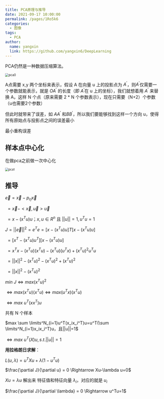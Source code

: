 ```yaml
---
title: PCA原理与推导
date: 2021-09-17 10:00:00
permalink: /pages/1Ro5k6
categories: 
  - 图像
tags: 
  - PCA
author: 
  name: yangxin
  link: https://github.com/yangxin6/DeepLearning
---
```




PCA仍然是一种数据压缩算法。

<img src="https://cdn.jsdelivr.net/gh/yangxin6/img-hosting@master/images/pca0.1s7r54ojv4g0.png" alt="pca0" style="zoom:70%;" />

A点需要 x,y 两个坐标来表示，假设 A 在向量 u 上的投影点为 $A^{'}$，则$A^{'}$仅需要一个参数就能表示，就是 $OA^{'}$ 的长度（即 $A^{'}$在 u 上的坐标），我们就想着用 $A^{'}$ 来替换 A，这样 N 个点（原来需要 2 * N 个参数表示），现在只需要（N+2）个参数（u也需要2个参数）



但此时就带来了误差，如 $AA^{'}$ 和$BB^{'}$，所以我们要能够找到这样一个方向 u，使得所有原始点与投影点之间的误差最小



最小重构误差



## 样本点中心化

在做pca之前做一次中心化

<img src="https://cdn.jsdelivr.net/gh/yangxin6/img-hosting@master/images/pca1.3dtssgsxxrm0.png" alt="pca1" style="zoom:67%;" />



## 推导

$\vec{e} = \vec{x} - p_{rj} \vec{x}$

​	$= \vec{x} - <\vec{x},\vec{u}>\vec{u}$

​	$=x-(x^Tu)u；x,u\in R^n$   且 $||u||=1, u^Tu=1$



$J=||\vec{e}||^2 = e^Te = [x-(x^Tu)u]T[x-(x^Tu)u]$

​	$=[x^T-(x^Tu)u^T][x-(x^Tu)u]$

​	$= x^Tx - (x^Tu)(x^Tu) - (x^Tu)(u^Tx) + (x^Tu)^2u^Tu$

​	$=||x||^2 - (x^Tu)^2 - (x^Tu)^2 + (x^Tu)^2$

​	$=||x||^2 - (x^Tu)^2$



$min\ J \Longleftrightarrow max(x^Tu)^2$

$\Longleftrightarrow max(x^Tu)(x^Tu) \Longleftrightarrow max(u^Tx)(x^Tu)$

$\Longleftrightarrow max\ u^T(xx^T)u$

共有 N 个样本

$max \sum \limits^N_{i=1}u^T(x_ix_i^T)u=u^T(\sum \limits^N_{i=1}x_ix_i^T)u，且||u||=1$

$\Longleftrightarrow max \ u^T(X)u,s.t. ||u||=1$  



**用拉格朗日求解**：

$L(u,\lambda) = u^TXu + \lambda(1-u^Tu)$

$\frac{\partial J}{\partial u} = 0 \Rightarrow Xu-\lambda u=0$

$Xu=\lambda u$ 解出来 特征值和特征向量 $\lambda_i$，对应的就是 $u_i$

$\frac{\partial J}{\partial \lambda} = 0 \Rightarrow u^Tu=1$







